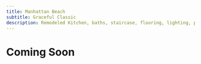 ```yaml
---
title: Manhattan Beach
subtitle: Graceful Classic 
description: Remodeled Kitchen, baths, staircase, flooring, lighting, paint
---
```


# Coming Soon